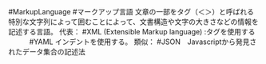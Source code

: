 #MarkupLanguage
#マークアップ言語 
文章の一部をタグ（＜＞）と呼ばれる特別な文字列によって囲むことによって、文書構造や文字の大きさなどの情報を記述する言語。
代表： #XML (Extensible Markup language) :タグを使用する
　　　#YAML インデントを使用する。
類似： #JSON　Javascriptから発見されたデータ集合の記述法

